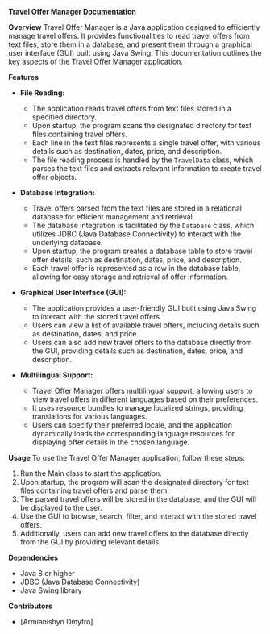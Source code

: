 **Travel Offer Manager Documentation**

**Overview**
Travel Offer Manager is a Java application designed to efficiently manage travel offers. It provides functionalities to read travel offers from text files, store them in a database, and present them through a graphical user interface (GUI) built using Java Swing. This documentation outlines the key aspects of the Travel Offer Manager application.

**Features**
- **File Reading:**
  - The application reads travel offers from text files stored in a specified directory.
  - Upon startup, the program scans the designated directory for text files containing travel offers.
  - Each line in the text files represents a single travel offer, with various details such as destination, dates, price, and description.
  - The file reading process is handled by the `TravelData` class, which parses the text files and extracts relevant information to create travel offer objects.
  
- **Database Integration:**
  - Travel offers parsed from the text files are stored in a relational database for efficient management and retrieval.
  - The database integration is facilitated by the `Database` class, which utilizes JDBC (Java Database Connectivity) to interact with the underlying database.
  - Upon startup, the program creates a database table to store travel offer details, such as destination, dates, price, and description.
  - Each travel offer is represented as a row in the database table, allowing for easy storage and retrieval of offer information.
  
- **Graphical User Interface (GUI):**
  - The application provides a user-friendly GUI built using Java Swing to interact with the stored travel offers.
  - Users can view a list of available travel offers, including details such as destination, dates, and price.
  - Users can also add new travel offers to the database directly from the GUI, providing details such as destination, dates, price, and description.
  
- **Multilingual Support:**
  - Travel Offer Manager offers multilingual support, allowing users to view travel offers in different languages based on their preferences. 
  - It uses resource bundles to manage localized strings, providing translations for various languages. 
  - Users can specify their preferred locale, and the application dynamically loads the corresponding language resources for displaying offer details in the chosen language.

**Usage**
To use the Travel Offer Manager application, follow these steps:
1. Run the Main class to start the application.
2. Upon startup, the program will scan the designated directory for text files containing travel offers and parse them.
3. The parsed travel offers will be stored in the database, and the GUI will be displayed to the user.
4. Use the GUI to browse, search, filter, and interact with the stored travel offers.
5. Additionally, users can add new travel offers to the database directly from the GUI by providing relevant details.

**Dependencies**
- Java 8 or higher
- JDBC (Java Database Connectivity)
- Java Swing library

**Contributors**
- [Armianishyn Dmytro]
